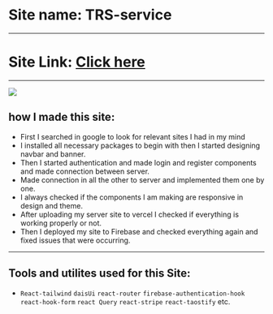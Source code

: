 # Site name: TRS-service

---

# Site Link: <a href="https://assignment-12-4ff33.web.app/">Click here</a>

---

![](https://i.ibb.co/hXDyfbP/Drilled-Project.png)


## how I made this site:

- First I searched in google to look for relevant sites I had in my mind
- I installed all necessary packages to begin with then I started designing navbar and banner.
- Then I started authentication and made login and register components and made connection between server.
- Made connection in all the other to server and implemented them one by one.
- I always checked if the components I am making are responsive in design and theme.
- After uploading my server site to vercel I checked if everything is working properly or not.
- Then I deployed my site to Firebase and checked everything again and fixed issues that were occurring.

---

## Tools and utilites used for this Site:

- `React-tailwind` `daisUi` `react-router` `firebase-authentication-hook` `react-hook-form` `react Query` `react-stripe` `react-taostify` etc.

